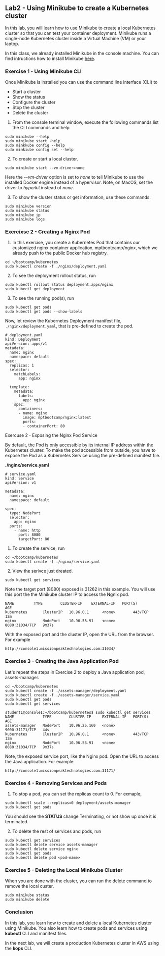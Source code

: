 ## Lab2 - Using Minikube to create a Kubernetes cluster

In this lab, you will learn how to use Minikube to create a local Kubernetes cluster so that you can test your container deployment. Minikube runs a single-node Kubernetes cluster inside a Virtual Machine (VM) or your laptop. 

In this class, we already installed Minikube in the console machine. You can find intructions how to install Minikube [here](https://kubernetes.io/docs/tasks/tools/install-minikube/).


### Exercise 1 - Using Minikube CLI

Once Minikube is installed you can use the command line interface (CLI) to

* Start a cluster
* Show the status
* Configure the cluster
* Stop the cluster
* Delete the cluster


1. From the console terminal window, execute the following commands list the CLI commands and help

```console
sudo minikube --help
sudo minikube start -help
sudo minkkube config --help
sudo minkiube config set --help
```

2. To create or start a local cluster, 

```console
sudo minikube start --vm-driver=none
```

Here the *--vm-driver* option is set to *none* to tell Minikube to use the installed Docker engine instead of a hypervisor. Note, on MacOS, set the driver to *hyperkit* instead of *none*.

3. To show the cluster status or get information, use these commands:

```console
sudo minikube version
sudo minikube status
sudo minikube ip
sudo minikube logs
```


### Exercixse 2 - Creating a Nginx Pod

1. In this exercise, you create a Kubernetes Pod that contains our customized nginx container application, mptbootcamp/nginx, which we already push to the public Docker hub registry.

```console
cd ~/bootcamp/kubernetes
sudo kubectl create -f ./nginx/deployment.yaml
```

2. To see the deployment rollout status, run

```console
sudo kubectl rollout status deployment.apps/nginx
sudo kubectl get deployment
```

3. To see the running pod(s), run

```console
sudo kubectl get pods
sudo kubectl get pods --show-labels
```

Now, let review the Kubernetes Deployment manifest file, `./nginx/deployment.yaml`, that is pre-defined to create the pod.

```
# deployment.yaml
kind: Deployment
apiVersion: apps/v1
metadata:
  name: nginx
  namespace: default
spec:
  replicas: 1
  selector:
    matchLabels:
      app: nginx

  template:
    metadata:
      labels:
        app: nginx
    spec:
      containers:
      - name: nginx
        image: mptbootcamp/nginx:latest
        ports:
        - containerPort: 80
```

Exercuse 2 - Exposing the Nginx Pod Service

By default, the Pod is only accessible by its internal IP address within the Kubernetes cluster. To make the pod accessible from outside, you have to expose the Pod as a Kubernetes Service using the pre-defined manifest file.

**./nginx/service.yaml**
```
# service.yaml
kind: Service
apiVersion: v1

metadata:
  name: nginx
  namespace: default

spec:
  type: NodePort
  selector:
    app: nginx
  ports:
    - name: http
      port: 8080
      targetPort: 80
```

1. To create the service, run
```console
cd ~/bootcamp/kubernetes
sudo kubectl create -f ./nginx/service.yaml
```

2. View the serivce just dreated.
```console
sudo kubectl get services
```

Note the target port (8080) exposed is 31262 in this example. You will use this port the the Minikube cluster IP to access the Ngnix pod.

```
NAME         TYPE        CLUSTER-IP    EXTERNAL-IP   PORT(S)          AGE
kubernetes       ClusterIP   10.96.0.1      <none>        443/TCP          12m
nginx            NodePort    10.96.53.91    <none>        8080:31034/TCP   9m37s
```

With the exposed port and the cluster IP, open the URL from the browser. For example

```
http://console1.missionpeaktechnologies.com:31034/
```


### Exercise 3 - Creating the Java Application Pod 

Let's repeat the steps in Exercise 2 to deploy a Java application pod, assets-manager.

```console
cd ~/bootcamp/kubernetes
sudo kubectl create -f ./assets-manager/deployment.yaml
sudo kubectl create -f ./assets-manager/service.yaml
sudo kubectl get pods
sudo kubectl get services
```

```
student1@console1:~/bootcamp/kubernetes$ sudo kubectl get services
NAME             TYPE        CLUSTER-IP     EXTERNAL-IP   PORT(S)          AGE
assets-manager   NodePort    10.96.25.160   <none>        9000:31171/TCP   44s
kubernetes       ClusterIP   10.96.0.1      <none>        443/TCP          12m
nginx            NodePort    10.96.53.91    <none>        8080:31034/TCP   9m37s
```


Note, the exposed service port, like the Nginx pod. Open the URL to access the Java application. For example

```
http://console1.missionpeaktechnologies.com:31171/
```



### Exercise 4 - Removing Services and Pods

1. To stop a pod, you can set the replicas count to 0. For exmaple,

```console
sudo kubectl scale --replicas=0 deployment/assets-manager
sudo kubectl get pods
```

You should see the **STATUS** change Terminating, or not show up once it is terminated.

2. To delete the rest of services and pods, run

```console
sudo kubectl get services 
sudo kubectl delete service assets-manager
sudo kubectl delete service nginx
sudo kubectl get pods
sudo kubectl delete pod <pod-name>
```

### Exercise 5 - Deleting the Local Minikube Cluster

When you are done with the cluster, you can run the delete command to remove the local custer.

```console
sudo minikube status
sudo minikube delete
````

### Conclusion

In this lab, you learn how to create and delete a local Kubernetes cluster using Minikube. You also learn how to create pods and services using **kubectl** CLI and manifest files.

In the next lab, we will create a production Kubernetes cluster in AWS using the **kops** CLI.


